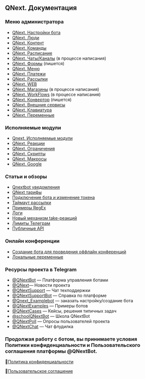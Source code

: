 ## QNext. Документация
### Меню администратора
* [QNext. Настройки бота](/docs-test/_export/admin/setting-about)
* [QNext. Люди](/docs-test/_export/admin/people-about)
* [QNext. Контент](/docs-test/_export/admin/content-about)
* [QNext. Команды](/docs-test/_export/admin/command-about)
* [QNext. Расписание](/docs-test/_export/admin/schedule-about)
* [QNext. Чаты/Каналы](/docs-test/_export/admin/chats-and-channels-about) (в процессе написания)
* [QNext. Формы](/docs-test/_export/admin/forms-about) (пишется)
* [QNext. Меню](/docs-test/_export/admin/menu-about)
* [QNext. Платежи](/docs-test/_export/pay)
* [QNext. Рассылки](/docs-test/_export/admin/newsletters-about) 
* [QNext. WEB](/docs-test/_export/admin/web-about)
* [QNext. Магазины](/docs-test/_export/admin/stores-about) (в процессе написания)
* [QNext. WorkFlows](/docs-test/_export/admin/workflow-about) (в процессе написания)
* [QNext. Конвертор](/docs-test/_export/admin/converter-about) (пишется)
* [QNext. Внешние сервисы](/docs-test/_export/admin/external-services-about)
* [QNext. Клавиатура](/docs-test/_export/admin/keyboard-about)
* [QNext. Переменные](/docs-test/_export/admin/variables-about)
### Исполняемые модули
* [Qnext. Исполняемые модули](/docs-test/_export/executable-modules)
* [QNext. Реакции](/docs-test/_export/reactions)
* [QNext. Ограничения](/docs-test/_export/restrictions)
* [QNext. Скрипты](/docs-test/_export/script)
* [QNext. Макросы](/docs-test/_export/macros)
* [QNext. Google](/docs-test/_export/admin/google-about)
### Статьи и обзоры
* [Qnextbot уведомления](/docs-test/_export/root/notifications)
* [QNext тарифы](/docs-test/_export/admin/price-about)
* [Подключение бота и изменение токена](/docs-test/_export/root/token-about)
* [Таймаут рассылки](/docs-test/_export/newsletters/timeout)
* [Примеры RegEx](/docs-test/_export/admin/useful-regex)
* [Логи](/docs-test/_export/reactions/log)
* [Новый механизм take-реакций](/docs-test/_export/reactions/new-mechanics)
* [Лимиты Телеграм](https://limits.tginfo.me/ru-RU/)
* [Публичные API](/docs-test/_export/admin/public-api)
### Онлайн конференции
* [Создание бота для проведения оффлайн конференций](https://www.youtube.com/watch?v=DnGL2II51Xg) 
* [Локальные переменные](https://www.youtube.com/watch?v=3ify7Ci8D_I)
### Ресурсы проекта в Telegram
* [@QNextBot](https://t.me/QNextBot) — Платформа управления ботами
* [@QNext](http://t.me/QNext)— Новости проекта
* [@QNextSupport](http://t.me/Qnextsupport) — Чат техподдержки
* [@QNextSupportBot](https://t.me/QNextSupportBot) — Cправка по платформе
* [@Qnext_Examplebot](https://t.me/Qnext_Examplebot?start=zakaz) — заказать настройку/создание бота
* [@QNextExamples](https://t.me/QNextExamples) — Примеры ботов
* [@QNextCases](https://t.me/QNextCases) — Кейсы, решения типичных задач
* [@schoolQNextBot](http://t.me/schoolQNextBot) — Школа QNextBot
* [@QNextPoll](https://t.me/QNextPoll) — Опросы пользователей проекта
* [@QNextChat](https://t.me/QNextChat) — Чат флудилка


### Продолжая работу с ботом, вы принимаете условия Политики конфиденциальности и Пользовательского соглашения платформы @QNextBot.

🔸[Политика конфиденциальности](http://qnext.app/docs/privacy.html)

🔸[Пользовательское соглашение](http://qnext.app/docs/terms.html) 
  
